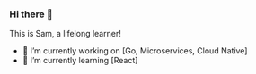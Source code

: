 ### Hi there 👋

This is Sam, a lifelong learner!


- 🔭 I’m currently working on [Go, Microservices, Cloud Native]
- 🌱 I’m currently learning [React]

